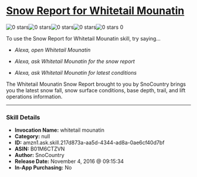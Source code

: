 # [Snow Report for Whitetail Mounatin](http://alexa.amazon.com/#skills/amzn1.ask.skill.217d873a-aa5d-4344-ad8a-0ae6cf40d7bf)
![0 stars](../../images/ic_star_border_black_18dp_1x.png)![0 stars](../../images/ic_star_border_black_18dp_1x.png)![0 stars](../../images/ic_star_border_black_18dp_1x.png)![0 stars](../../images/ic_star_border_black_18dp_1x.png)![0 stars](../../images/ic_star_border_black_18dp_1x.png) 0

To use the Snow Report for Whitetail Mounatin skill, try saying...

* *Alexa, open Whitetail Mounatin*

* *Alexa, ask Whitetail Mounatin for the snow report*

* *Alexa, ask Whitetail Mounatin for latest conditions*

The Whitetail Mounatin Snow Report brought to you by SnoCountry brings you the latest snow fall, snow surface conditions,  base depth, trail, and lift operations information.

***

### Skill Details

* **Invocation Name:** whitetail mounatin
* **Category:** null
* **ID:** amzn1.ask.skill.217d873a-aa5d-4344-ad8a-0ae6cf40d7bf
* **ASIN:** B01M6CTZVN
* **Author:** SnoCountry
* **Release Date:** November 4, 2016 @ 09:15:34
* **In-App Purchasing:** No
